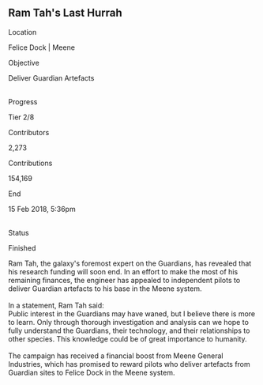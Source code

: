## Ram Tah\'s Last Hurrah

Location

Felice Dock \| Meene

Objective

Deliver Guardian Artefacts

\
Progress

Tier 2/8

Contributors

2,273

Contributions

154,169

End

15 Feb 2018, 5:36pm

\
Status

Finished

Ram Tah, the galaxy\'s foremost expert on the Guardians, has revealed
that his research funding will soon end. In an effort to make the most
of his remaining finances, the engineer has appealed to independent
pilots to deliver Guardian artefacts to his base in the Meene system.\
\
In a statement, Ram Tah said:\
Public interest in the Guardians may have waned, but I believe there is
more to learn. Only through thorough investigation and analysis can we
hope to fully understand the Guardians, their technology, and their
relationships to other species. This knowledge could be of great
importance to humanity.\
\
The campaign has received a financial boost from Meene General
Industries, which has promised to reward pilots who deliver artefacts
from Guardian sites to Felice Dock in the Meene system.
